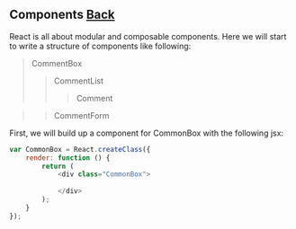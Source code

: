 ## Components [Back](./../react.md)

React is all about modular and composable components. Here we will start to write a structure of components like following:

> CommentBox
>> CommentList
>>> Comment

>> CommentForm

First, we will build up a component for CommonBox with the following jsx:

```js
var CommonBox = React.createClass({ 
    render: function () {
        return (
            <div class="CommonBox">
                
            </div>
        );
    }
});
```